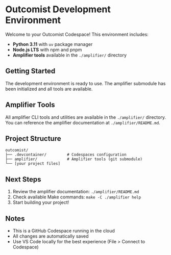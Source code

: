 # Outcomist Development Environment

Welcome to your Outcomist Codespace! This environment includes:

- **Python 3.11** with `uv` package manager
- **Node.js LTS** with npm and pnpm
- **Amplifier tools** available in the `./amplifier/` directory

## Getting Started

The development environment is ready to use. The amplifier submodule has been initialized and all tools are available.

## Amplifier Tools

All amplifier CLI tools and utilities are available in the `./amplifier/` directory. You can reference the amplifier documentation at `./amplifier/README.md`.

## Project Structure

```
outcomist/
├── .devcontainer/         # Codespaces configuration
├── amplifier/             # Amplifier tools (git submodule)
└── [your project files]
```

## Next Steps

1. Review the amplifier documentation: `./amplifier/README.md`
2. Check available Make commands: `make -C ./amplifier help`
3. Start building your project!

## Notes

- This is a GitHub Codespace running in the cloud
- All changes are automatically saved
- Use VS Code locally for the best experience (File > Connect to Codespace)
